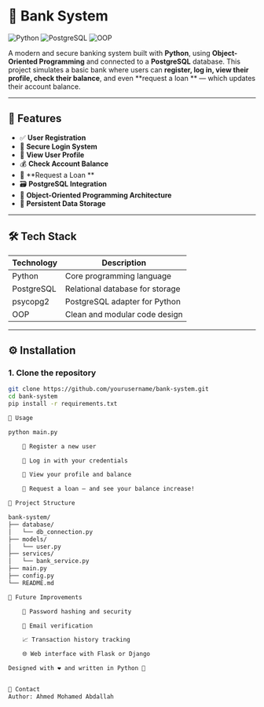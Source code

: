 # 🏦 Bank System

![Python](https://img.shields.io/badge/Python-3.10+-blue?style=flat-square&logo=python)
![PostgreSQL](https://img.shields.io/badge/Database-PostgreSQL-blue?style=flat-square&logo=postgresql)
![OOP](https://img.shields.io/badge/Code-OOP-green?style=flat-square)


A modern and secure banking system built with **Python**, using **Object-Oriented Programming** and connected to a **PostgreSQL** database. This project simulates a basic bank where users can **register, log in, view their profile, check their balance**, and even **request a loan ** — which updates their account balance.

---

## 🚀 Features

- ✅ **User Registration**
- 🔐 **Secure Login System**
- 👤 **View User Profile**
- 💰 **Check Account Balance**
- 🏦 **Request a Loan **
- 🗃️ **PostgreSQL Integration**
- 🧠 **Object-Oriented Programming Architecture**
- 💾 **Persistent Data Storage**

---

## 🛠️ Tech Stack

| Technology   | Description                     |
|--------------|---------------------------------|
| Python       | Core programming language       |
| PostgreSQL   | Relational database for storage |
| psycopg2     | PostgreSQL adapter for Python   |
| OOP          | Clean and modular code design   |

---



## ⚙️ Installation

### 1. Clone the repository

```bash
git clone https://github.com/yourusername/bank-system.git
cd bank-system
pip install -r requirements.txt

🚦 Usage

python main.py

    📝 Register a new user

    🔐 Log in with your credentials

    👀 View your profile and balance

    🏦 Request a loan — and see your balance increase!

📁 Project Structure

bank-system/
├── database/
│   └── db_connection.py
├── models/
│   └── user.py
├── services/
│   └── bank_service.py
├── main.py
├── config.py
└── README.md

📌 Future Improvements

    🔑 Password hashing and security

    📧 Email verification

    📈 Transaction history tracking

    🌐 Web interface with Flask or Django

Designed with ❤️ and written in Python 🐍


💬 Contact
Author: Ahmed Mohamed Abdallah
